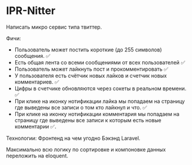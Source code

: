 # IPR-Nitter


Написать микро сервис типа твиттер.

Фичи:
- Пользователь может постить короткие (до 255 символов) сообщения.   ✅
- Есть общая лента со всеми сообщениями от всех пользователей  ✅
- Пользователь может лайкнуть пост и прокомментировать  ✅
- У пользователя есть счётчик новых лайков и счетчик новых комментариев. ✅
- Цифры в счетчике обновляются через сокеты в реальном времени. ✅
- При клике на иконку нотификации лайка мы попадаем на страницу где выведены все записи о том кто лайкнул и что. ✅
- При клике на иконку нотификации комментария мы попадаем на страницу где выведены все записи к которым есть новые комментарии  ✅.

Технологии:
Фронтенд на чем угодно
Бэкэнд Laravel.

Максимально всю логику по сортировке и компоновке данных переложить на eloquent. 

